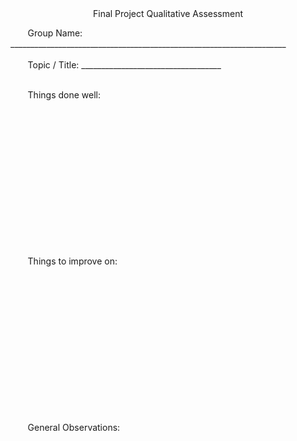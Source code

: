 <center>Final Project Qualitative Assessment</center>

&nbsp;&nbsp;&nbsp;&nbsp;&nbsp;&nbsp;&nbsp;Group Name: \_\_\_\_\_\_\_\_\_\_\_\_\_\_\_\_\_\_\_\_\_\_\_\_\_\_\_\_\_\_\_\_\_\_\_\_\_\_\_\_\_\_\_\_\_\_\_\_\_\_\_\_\_\_\_\_\_\_\_\_\_\_\_\_\_\_\_\_\_
<br>
<br>
&nbsp;&nbsp;&nbsp;&nbsp;&nbsp;&nbsp;&nbsp;Topic / Title: \_\_\_\_\_\_\_\_\_\_\_\_\_\_\_\_\_\_\_\_\_\_\_\_\_\_\_\_\_\_\_\_\_\_\_
<br>
<br>

&nbsp;&nbsp;&nbsp;&nbsp;&nbsp;&nbsp;&nbsp;Things done well:

<br>
<br>
<br>
<br>
<br>
<br>
<br>
<br>
<br>
<br>
<br>
<br>
<br>

&nbsp;&nbsp;&nbsp;&nbsp;&nbsp;&nbsp;&nbsp;Things to improve on:

<br>
<br>
<br>
<br>
<br>
<br>
<br>
<br>
<br>
<br>
<br>
<br>
<br>

&nbsp;&nbsp;&nbsp;&nbsp;&nbsp;&nbsp;&nbsp;General Observations:

<br>
<br>
<br>
<br>
<br>
<br>
<br>
<br>
<br>
